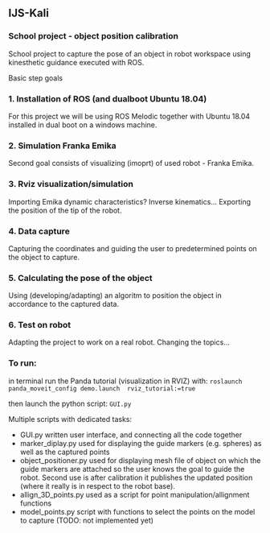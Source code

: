 ## IJS-Kali
### School project - object position calibration

School project to capture the pose of an object in robot workspace using kinesthetic guidance executed with ROS.

Basic step goals

### 1. Installation of ROS (and dualboot Ubuntu 18.04)
For this project we will be using ROS Melodic together with Ubuntu 18.04 installed in dual boot on a windows machine.

### 2. Simulation Franka Emika
Second goal consists of visualizing (imoprt) of used robot - Franka Emika.

### 3. Rviz visualization/simulation
Importing Emika dynamic characteristics? Inverse kinematics... Exporting the position of the tip of the robot.

### 4. Data capture
Capturing the coordinates and guiding the user to predetermined points on the object to capture.

### 5. Calculating the pose of the object
Using (developing/adapting) an algoritm to position the object in accordance to the captured data.

### 6. Test on robot
Adapting the project to work on a real robot. Changing the topics...


### To run:
in terminal run the Panda tutorial (visualization in RVIZ) with:
`roslaunch panda_moveit_config demo.launch  rviz_tutorial:=true`

then launch the python script:
`GUI.py`

Multiple scripts with dedicated tasks:
- GUI.py written user interface, and connecting all the code together
- marker_diplay.py used for displaying the guide markers (e.g. spheres) as well as the captured points
- object_positioner.py used for displaying mesh file of object on which the guide markers are attached so the user knows the goal to guide the robot. Second use is after calibration it publishes the updated position (where it really is in respect to the robot base).
- allign_3D_points.py used as a script for point manipulation/allignment functions
- model_points.py script with functions to select the points on the model to capture (TODO: not implemented yet) 
